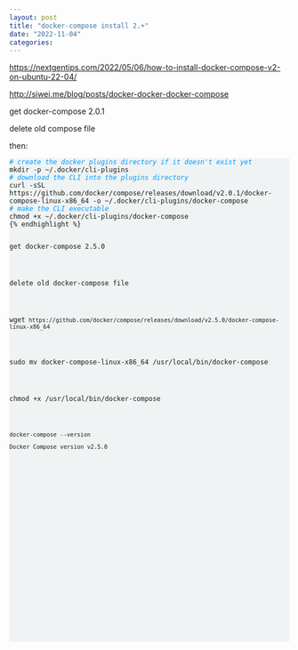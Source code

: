 ```yaml
---
layout: post
title: "docker-compose install 2.+"
date: "2022-11-04"
categories: 
---
```

<p><a href="https://nextgentips.com/2022/05/06/how-to-install-docker-compose-v2-on-ubuntu-22-04/">https://nextgentips.com/2022/05/06/how-to-install-docker-compose-v2-on-ubuntu-22-04/</a></p>

<p><a href="http://siwei.me/blog/posts/docker-docker-docker-compose">http://siwei.me/blog/posts/docker-docker-docker-compose</a></p>

<p>get docker-compose 2.0.1</p>

<p>delete old compose file</p>

<p>then:</p>

<pre style="background-color:#f0f3f3;-moz-tab-size:4;-o-tab-size:4;tab-size:4" tabindex="0">
<code class="language-bash" data-lang="bash"><span style="display:flex"><span><span style="color:#09f;font-style:italic"># create the docker plugins directory if it doesn&#39;t exist yet</span>
</span></span><span style="display:flex"><span>mkdir -p ~/.docker/cli-plugins
</span></span><span style="display:flex"><span><span style="color:#09f;font-style:italic"># download the CLI into the plugins directory</span>
</span></span><span style="display:flex"><span>curl -sSL https://github.com/docker/compose/releases/download/v2.0.1/docker-compose-linux-x86_64 -o ~/.docker/cli-plugins/docker-compose
</span></span><span style="display:flex"><span><span style="color:#09f;font-style:italic"># make the CLI executable</span>
</span></span><span style="display:flex"><span>chmod +x ~/.docker/cli-plugins/docker-compose</span></span>{% endhighlight %}

<p>get docker-compose 2.5.0</p>

<p>delete old docker-compose file</p>

<p>wget<code> https://github.com/docker/compose/releases/download/v2.5.0/docker-compose-linux-x86_64</code></p>

<p>sudo mv docker-compose-linux-x86_64 /usr/local/bin/docker-compose</p>

<p>chmod +x /usr/local/bin/docker-compose</p>

<p><code>docker-compose --version<br />
Docker Compose version v2.5.0</code></p>

<p>&nbsp;</p>

<p>&nbsp;</p>

<p>&nbsp;</p>

<p>&nbsp;</p>

